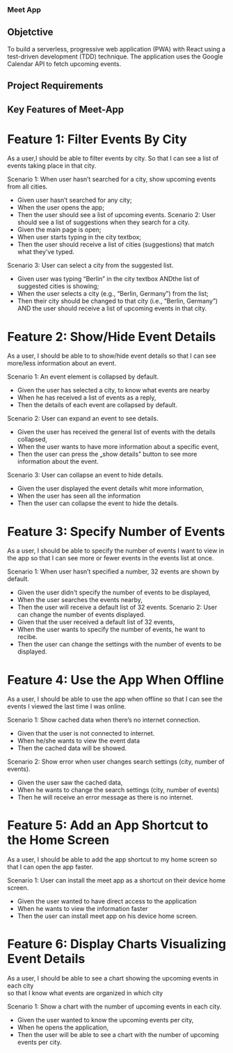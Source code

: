 ### Meet App

## Objetctive

To build a serverless, progressive web application (PWA) with React using a test-driven development (TDD) technique. The application uses the Google Calendar API to fetch upcoming events.

## Project Requirements

## Key Features of Meet-App

# Feature 1: Filter Events By City 
As a user,I should be able to filter events by city. 
So that I can see a list of events taking place in that city.

Scenario 1: When user hasn’t searched for a city, show upcoming events from all cities. 
*	Given user hasn’t searched for any city;
*	When the user opens the app;
*	Then the user should see a list of upcoming events.
Scenario 2: User should see a list of suggestions when they search for a city.
*	Given the main page is open;
*	When user starts typing in the city textbox;
*	Then the user should receive a list of cities (suggestions) that match what they’ve typed.

Scenario 3: User can select a city from the suggested list. 

* Given user was typing “Berlin” in the city textbox ANDthe list of suggested cities is showing;
* When the user selects a city (e.g., “Berlin, Germany”) from the list;
* Then their city should be changed to that city (i.e., “Berlin, Germany”) AND the user should receive a list of upcoming events in that city.

# Feature 2: Show/Hide Event Details 
As a user, I should be able to to show/hide event details so that I can see more/less information about an event. 

Scenario 1: An event element is collapsed by default. 
*	Given the user has selected a city, to know what events are nearby 
*	When he has received a list of events as a reply, 
*	Then the details of each event are collapsed by default.

Scenario 2: User can expand an event to see details. 
*	Given the user has received the general list of events with the details collapsed, 
*	When the user wants to have more information about a specific event, 
*	Then the user can press the „show details” button to see more information about the event.

Scenario 3: User can collapse an event to hide details. 
*	Given the user displayed the event details whit more information, 
*	When the user has seen all the information 
*	Then the user can collapse the event to hide the details.

# Feature 3: Specify Number of Events
As a user,  I should be able to specify the number of events I want to view in the app
so that I can see more or fewer events in the events list at once. 

Scenario 1: When user hasn’t specified a number, 32 events are shown by default. 
*	Given the user didn't specify the number of events to be displayed, 
*	When the user searches the events nearby,  
*	Then the user will receive a default list of 32 events.
Scenario 2: User can change the number of events displayed. 
*	Given that the user received a default list of 32 events,
*	When the user wants to specify the number of events, he want to recibe. 
*	Then the user can change the settings with the number of events to be displayed.

# Feature 4: Use the App When Offline 
As a user,  I should be able to use the app when offline so that I can see the events I viewed the last time I was online. 

Scenario 1: Show cached data when there’s no internet connection.
*	Given that the user is not connected to internet. 
*	When he/she wants to view the event data 
*	Then the cached data will be showed.

Scenario 2: Show error when user changes search settings (city, number of events). 
*	Given the user saw the cached data,
*	 When he wants to change the search settings (city, number of events) 
*	Then he will receive an error message as there is no internet.

# Feature 5: Add an App Shortcut to the Home Screen 
As a user, I should be able to add the app shortcut to my home screen  so that I can open the app faster. 

Scenario 1: User can install the meet app as a shortcut on their device home screen. 
*	Given the user wanted to have direct access to the application 
*	When he wants to view the information faster 
*	Then the user can install meet app on his device home screen.

# Feature 6: Display Charts Visualizing Event Details 
As a user, I should  be able to see a chart showing the upcoming events in each city  
so that I know what events are organized in which city

Scenario 1: Show a chart with the number of upcoming events in each city. 
*	Given the user wanted to know the upcoming events per city, 
*	When he opens the application, 
*	Then the user will be able to see a chart with the number of upcoming events per city.

